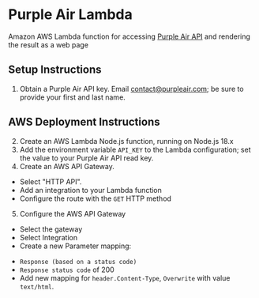 # Purple Air Lambda
Amazon AWS Lambda function for accessing [Purple Air API](https://api.purpleair.com/) and rendering the result as a web page

## Setup Instructions
1. Obtain a Purple Air API key.  Email contact@purpleair.com; be sure to provide your first and last name.

## AWS Deployment Instructions
2. Create an AWS Lambda Node.js function, running on Node.js 18.x
3. Add the environment variable `API_KEY` to the Lambda configuration; set the value to your Purple Air API read key.  
4. Create an AWS API Gateway.
- Select "HTTP API".
- Add an integration to your Lambda function
- Configure the route with the `GET` HTTP method
5. Configure the AWS API Gateway
- Select the gateway
- Select Integration
- Create a new Parameter mapping:
* `Response (based on a status code)`
* `Response status code` of 200
* Add new mapping for `header.Content-Type`, `Overwrite` with value `text/html`.

